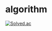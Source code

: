 # algorithm
[![Solved.ac](http://mazassumnida.wtf/api/v2/generate_badge?boj=bobo0)](https://solved.ac/bobo0)
